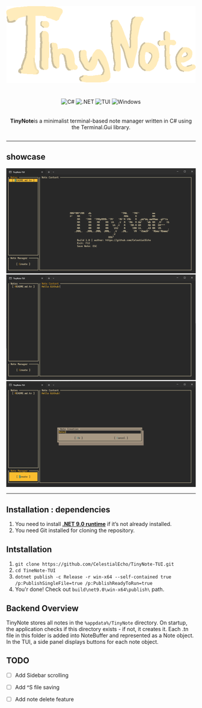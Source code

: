 <div style="display: flex; flex-direction: column; align-items: center; justify-content: center; gap: 20px;">
  <div>
    <img 
      src="./git_assets/TinyNote.png" 
      alt="TinyNote-TUI-logo" 
      width="571">
    <div>
      <h1></h1>
      <div style="text-align: center;">
        <img src="https://img.shields.io/badge/C%23-239120?style=for-the-badge&logo=c-sharp&logoColor=white" alt="C#">
        <img src="https://img.shields.io/badge/.NET-512BD4?style=for-the-badge&logoColor=white" alt=".NET">
        <img src="https://img.shields.io/badge/TUI-000000?style=for-the-badge&logoColor=white" alt="TUI">
        <img src="https://img.shields.io/badge/Windows-0078D6?style=for-the-badge&logo=windows&logoColor=white" alt="Windows">
        </div>
    </div>
  </div>

  <div style="text-align: center;">
    <p><strong>TinyNote</strong>is a minimalist terminal-based note manager written in C# using the Terminal.Gui library.</p>
  </div>
</div>

---

## showcase

![Screenshot_main](./git_assets\Screenshot_main.png)
![Screenshot_note_open](./git_assets\Screenshot_note_open.png)
![Screenshot_creator](./git_assets\Screenshot_creator.png)

---

## Installation : dependencies

1. You need to install **[.NET 9.0 runtime](https://dotnet.microsoft.com/en-us/download/dotnet/9.0)** if it’s not already installed.
2.  You need Git installed for cloning the repository.

## Intstallation

1. `git clone https://github.com/CelestialEcho/TinyNote-TUI.git`
2. `cd TineNote-TUI`
3. `dotnet publish -c Release -r win-x64 --self-contained true /p:PublishSingleFile=true /p:PublishReadyToRun=true`
4. You'r done! Check out `build\net9.0\win-x64\publish\` path.

## Backend Overview

TinyNote stores all notes in the `%appdata%/TinyNote` directory. On startup, the application checks if this directory exists - if not, it creates it. Each .tn file in this folder is added into NoteBuffer and represented as a Note object. In the TUI, a side panel displays buttons for each note object.

## TODO 
- [ ] Add Sidebar scrolling
- [ ] Add ^S file saving
- [ ] Add note delete feature





